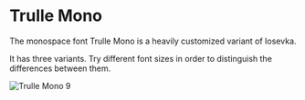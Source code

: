 # Trulle Mono

The monospace font Trulle Mono is a heavily customized variant of Iosevka.

It has three variants. Try different font sizes in order to distinguish the differences between them.

![Trulle Mono 9](/Images/trulle-mono-9.png)



